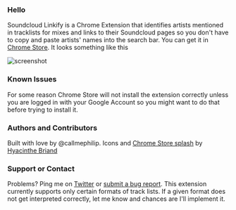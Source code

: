 ### Hello
Soundcloud Linkify is a Chrome Extension that identifies artists mentioned in tracklists for mixes and links to their Soundcloud pages so you don't have to copy and paste artists' names into the search bar. You can get it in [Chrome Store](https://chrome.google.com/webstore/detail/soundcloud-linkify/homkoibbemhcokjidkmmdepigpeefpbh). It looks something like this

![screenshot](https://dl.dropbox.com/u/9224326/www/soundcloud-linkify/images/shot.png)
 
### Known Issues
For some reason Chrome Store will not install the extension correctly unless you are logged in with your Google Account so you might want to do that before trying to install it.
 
### Authors and Contributors
Built with love by @callmephilip. Icons and [Chrome Store splash](https://chrome.google.com/webstore/detail/soundcloud-linkify/homkoibbemhcokjidkmmdepigpeefpbh) by [Hyacinthe Briand](http://hyacinthe.us/) 

### Support or Contact
Problems? Ping me on [Twitter](https://twitter.com/callmephilip) or [submit a bug report](https://github.com/callmephilip/soundcloud-linkify/issues). This extension currently supports only certain formats of track lists. If a given format does not get interpreted correctly, let me know and chances are I'll implement it.   